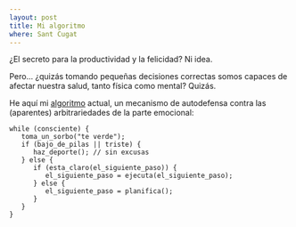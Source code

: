 ```yaml
---
layout: post
title: Mi algoritmo
where: Sant Cugat
---
```


¿El secreto para la productividad y la felicidad? Ni idea.

Pero... ¿quizás tomando pequeñas decisiones correctas somos capaces de
afectar nuestra salud, tanto física como mental? Quizás.

He aquí mi [algoritmo](http://es.wikipedia.org/wiki/Algoritmo) actual,
un mecanismo de autodefensa contra las (aparentes) arbitrariedades de la parte
emocional:

    while (consciente) {
       toma_un_sorbo("te verde");
       if (bajo_de_pilas || triste) { 
          haz_deporte(); // sin excusas
       } else {
          if (esta_claro(el_siguiente_paso)) {
             el_siguiente_paso = ejecuta(el_siguiente_paso);
          } else {
             el_siguiente_paso = planifica();
          }
       }
    }

